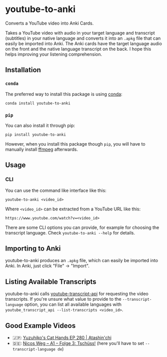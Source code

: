 # youtube-to-anki

Converts a YouTube video into Anki Cards.

Takes a YouTube video with audio in your target language and transcript (subtitles) in your native language and converts it into an `.apkg` file that can easily be imported into Anki. The Anki cards have the target language audio on the front and the native language transcript on the back. I hope this helps improving your listening comprehension.

## Installation

### `conda`

The preferred way to install this package is using [conda](https://github.com/conda/conda):

```
conda install youtube-to-anki
```

### `pip`

You can also install it through pip:

```
pip install youtube-to-anki
```

However, when you install this package though `pip`, you will have to manually install [ffmpeg](https://ffmpeg.org/download.html) afterwards.

## Usage

### CLI

You can use the command like interface like this:

```
youtube-to-anki <video_id>
```

Where `<video_id>` can be extracted from a YouTube URL like this:

`https://www.youtube.com/watch?v=<video_id>`

There are some CLI options you can provide, for example for choosing the transcript language. Check `youtube-to-anki --help` for details.

## Importing to Anki

youtube-to-anki produces an `.apkg` file, which can easily be imported into Anki. In Anki, just click "File" -> "Import".

## Listing Available Transcripts

youtube-to-anki calls [youtube-transcript-api](https://github.com/jdepoix/youtube-transcript-api) for requesting the video transcripts. If you're unsure what value to provide to the `--transcript-language` option, you can list all available languages with `youtube_transcript_api --list-transcripts <video_id>`.

## Good Example Videos

- 🇯🇵: [Yuzuhiko's Cat Hands EP 280 | Atashin'chi](https://www.youtube.com/watch?v=Uw6ONSGyWZ4)
- 🇩🇪: [Nicos Weg – A1 – Folge 3: Tschüss!](https://www.youtube.com/watch?v=idFrq0H1Af0) (here you'll have to set `--transcript-language de`)
